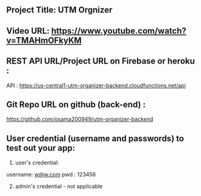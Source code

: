 
## Project Title: UTM Orgnizer 

## Video URL: https://www.youtube.com/watch?v=TMAHmOFkyKM

## REST API URL/Project URL on Firebase or heroku :
 API : https://us-central1-utm-organizer-backend.cloudfunctions.net/api

## Git Repo URL on github (back-end) : 
https://github.com/osama200949/utm-organizer-backend

## User credential (username and passwords) to test out your app:

1. user's credential: 

username: w@w.com
pwd : 123456

2. admin's credential - not applicable 
